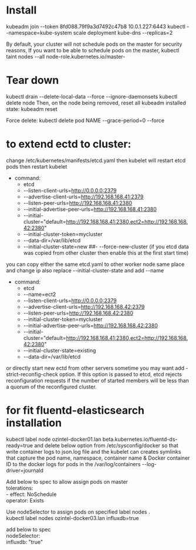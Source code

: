 # Install 

kubeadm join --token 8fd088.79f9a3d7492c47b8 10.0.1.227:6443
kubectl --namespace=kube-system scale deployment kube-dns --replicas=2

By default, your cluster will not schedule pods on the master for security reasons, If you want to be able to schedule pods on the master,
kubectl taint nodes --all node-role.kubernetes.io/master-

# Tear down
kubectl drain <node name> --delete-local-data --force --ignore-daemonsets
kubectl delete node <node name>
Then, on the node being removed, reset all kubeadm installed state:
kubeadm reset


Force delete:
kubectl delete pod NAME --grace-period=0 --force


# to extend ectd to cluster:
change /etc/kubernetes/manifests/etcd.yaml then kubelet will restart etcd pods then restart kubelet
  - command:  
    - etcd 
    - --listen-client-urls=http://0.0.0.0:2379 
    - --advertise-client-urls=http://192.168.168.41:2379  
    - --listen-peer-urls=http://192.168.168.41:2380 
    - --initial-advertise-peer-urls=http://192.168.168.41:2380  
    - --initial-cluster="default=http://192.168.168.41:2380,ect2=http://192.168.168.42:2380"  
    - --initial-cluster-token=mycluster
    - --data-dir=/var/lib/etcd 
    - --initial-cluster-state=new
 ##- --force-new-cluster (if you etcd data was copied from other cluster then enable this at the first start time)

you can copy either the same etcd.yaml to other worker node same place and change ip also replace --initial-cluster-state and add --name
  - command:  
    - etcd  
    - --name=ect2 
    - --listen-client-urls=http://0.0.0.0:2379   
    - --advertise-client-urls=http://192.168.168.42:2379    
    - --listen-peer-urls=http://192.168.168.42:2380
    - --initial-cluster-token=mycluster
    - --initial-advertise-peer-urls=http://192.168.168.42:2380    
    - --initial-cluster="default=http://192.168.168.41:2380,ect2=http://192.168.168.42:2380"   
    - --initial-cluster-state=existing  
    - --data-dir=/var/lib/etcd  
 
 or directly start new ectd from other servers sometime you may want add -strict-reconfig-check option. If this option is passed to etcd, etcd rejects reconfiguration requests if the number of started members will be less than a quorum of the reconfigured cluster.


 
# for fit fluentd-elasticsearch installation
kubectl label node ozintel-docker01.lan beta.kubernetes.io/fluentd-ds-ready=true
and delete below option from /etc/sysconfig/docker so that write container logs to json.log file and the kubelet can creates symlinks that
capture the pod name, namespace, container name & Docker container ID to the docker logs for pods in the /var/log/containers
--log-driver=journald

Add below to  spec to allow assign pods on master   
      tolerations:  
            - effect: NoSchedule   
              operator: Exists  
              
                
Use nodeSelector   to assign pods on specified label nodes .       
 kubectl label nodes ozintel-docker03.lan influxdb=true  
 
 add below to  spec   
 nodeSelector:  
        influxdb: "true"  
